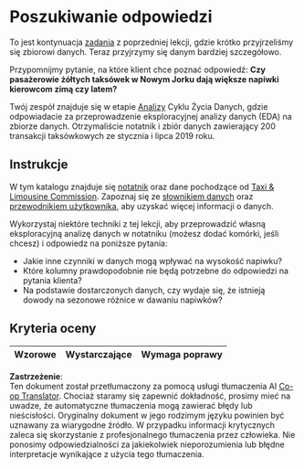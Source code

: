 <!--
CO_OP_TRANSLATOR_METADATA:
{
  "original_hash": "fcc7547171f4530f159676dd73ed772e",
  "translation_date": "2025-08-24T22:20:19+00:00",
  "source_file": "4-Data-Science-Lifecycle/15-analyzing/assignment.md",
  "language_code": "pl"
}
-->
# Poszukiwanie odpowiedzi

To jest kontynuacja [zadania](../14-Introduction/assignment.md) z poprzedniej lekcji, gdzie krótko przyjrzeliśmy się zbiorowi danych. Teraz przyjrzymy się danym bardziej szczegółowo.

Przypomnijmy pytanie, na które klient chce poznać odpowiedź: **Czy pasażerowie żółtych taksówek w Nowym Jorku dają większe napiwki kierowcom zimą czy latem?**

Twój zespół znajduje się w etapie [Analizy](README.md) Cyklu Życia Danych, gdzie odpowiadacie za przeprowadzenie eksploracyjnej analizy danych (EDA) na zbiorze danych. Otrzymaliście notatnik i zbiór danych zawierający 200 transakcji taksówkowych ze stycznia i lipca 2019 roku.

## Instrukcje

W tym katalogu znajduje się [notatnik](../../../../4-Data-Science-Lifecycle/15-analyzing/assignment.ipynb) oraz dane pochodzące od [Taxi & Limousine Commission](https://docs.microsoft.com/en-us/azure/open-datasets/dataset-taxi-yellow?tabs=azureml-opendatasets). Zapoznaj się ze [słownikiem danych](https://www1.nyc.gov/assets/tlc/downloads/pdf/data_dictionary_trip_records_yellow.pdf) oraz [przewodnikiem użytkownika](https://www1.nyc.gov/assets/tlc/downloads/pdf/trip_record_user_guide.pdf), aby uzyskać więcej informacji o danych.

Wykorzystaj niektóre techniki z tej lekcji, aby przeprowadzić własną eksploracyjną analizę danych w notatniku (możesz dodać komórki, jeśli chcesz) i odpowiedz na poniższe pytania:

- Jakie inne czynniki w danych mogą wpływać na wysokość napiwku?
- Które kolumny prawdopodobnie nie będą potrzebne do odpowiedzi na pytania klienta?
- Na podstawie dostarczonych danych, czy wydaje się, że istnieją dowody na sezonowe różnice w dawaniu napiwków?

## Kryteria oceny

Wzorowe | Wystarczające | Wymaga poprawy
--- | --- | ---

**Zastrzeżenie**:  
Ten dokument został przetłumaczony za pomocą usługi tłumaczenia AI [Co-op Translator](https://github.com/Azure/co-op-translator). Chociaż staramy się zapewnić dokładność, prosimy mieć na uwadze, że automatyczne tłumaczenia mogą zawierać błędy lub nieścisłości. Oryginalny dokument w jego rodzimym języku powinien być uznawany za wiarygodne źródło. W przypadku informacji krytycznych zaleca się skorzystanie z profesjonalnego tłumaczenia przez człowieka. Nie ponosimy odpowiedzialności za jakiekolwiek nieporozumienia lub błędne interpretacje wynikające z użycia tego tłumaczenia.